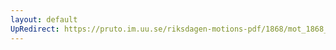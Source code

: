 ```yaml
---
layout: default
UpRedirect: https://pruto.im.uu.se/riksdagen-motions-pdf/1868/mot_1868__ak__7/mot_1868__ak__7-001.pdf
---
```

